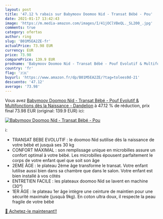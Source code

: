 ```yaml
---
layout: post
title: '47.12 % rabais sur Babymoov Doomoo Nid - Transat Bébé - Pou'
date: 2021-01-17 13:42:43
image: 'https://m.media-amazon.com/images/I/41jOClVBeQL._SL200_.jpg'
comments: true
category: ofertas
author: ring
slug: 'B01M5EA2ZE-fr'
actualPrice: 73.98 EUR
currency: EUR
price: 73.98
comparePrice: 139.9 EUR
prodname: 'Babymoov Doomoo Nid - Transat Bébé - Pouf Evolutif & Multifonctions dès la Naissance - Dandelion'
country: 'fr'
flag: '🇫🇷'
buyurl: 'https://www.amazon.fr/dp/B01M5EA2ZE/?tag=tolees0d-21'
descuento: '47.12'
average: '73.98'
---
```


Vous avez [Babymoov Doomoo Nid - Transat Bébé - Pouf Evolutif & Multifonctions dès la Naissance - Dandelion](https://www.amazon.fr/dp/B01M5EA2ZE/?tag=tolees0d-21)  à  47.12 % de réduction, prix final  73.98 EUR (original: 139.9 EUR) ici:

[![Babymoov Doomoo Nid - Transat Bébé - Pou](https://m.media-amazon.com/images/I/41jOClVBeQL._SL200_.jpg)](https://www.amazon.fr/dp/B01M5EA2ZE/?tag=tolees0d-21)

ℹ️:

- TRANSAT BEBE EVOLUTIF : le doomoo Nid sutilise dès la naissance de votre bébé et jusquà ses 30 kg
- CONFORT MAXIMAL : son remplissage unique en microbilles assure un confort optimal à votre bébé. Les microbilles épousent parfaitement le corps de votre enfant quel que soit son âge
- 2EME ÂGE : le plateau 2ème âge transforme le transat. Votre enfant lutilise aussi bien dans sa chambre que dans le salon. Votre enfant est bien installé à vos côtés
- ENTRETIEN FACILE : les plateaux doomoo Nid se lavent en machine (30°)
- 1ER ÂGE : le plateau 1er âge intègre une ceinture de maintien pour une sécurité maximale (jusquà 9kg). En coton ultra doux, il respecte la peau fragile de votre bébé

[🛒 Achetez-le maintenant!!](https://www.amazon.fr/dp/B01M5EA2ZE/?tag=tolees0d-21)
